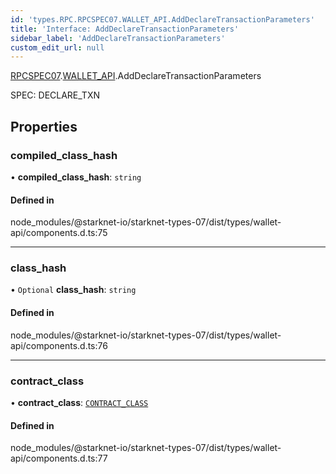 ```yaml
---
id: 'types.RPC.RPCSPEC07.WALLET_API.AddDeclareTransactionParameters'
title: 'Interface: AddDeclareTransactionParameters'
sidebar_label: 'AddDeclareTransactionParameters'
custom_edit_url: null
---
```


[RPCSPEC07](../namespaces/types.RPC.RPCSPEC07.md).[WALLET_API](../namespaces/types.RPC.RPCSPEC07.WALLET_API.md).AddDeclareTransactionParameters

SPEC: DECLARE_TXN

## Properties

### compiled_class_hash

• **compiled_class_hash**: `string`

#### Defined in

node_modules/@starknet-io/starknet-types-07/dist/types/wallet-api/components.d.ts:75

---

### class_hash

• `Optional` **class_hash**: `string`

#### Defined in

node_modules/@starknet-io/starknet-types-07/dist/types/wallet-api/components.d.ts:76

---

### contract_class

• **contract_class**: [`CONTRACT_CLASS`](../namespaces/types.RPC.RPCSPEC07.API.SPEC.md#contract_class)

#### Defined in

node_modules/@starknet-io/starknet-types-07/dist/types/wallet-api/components.d.ts:77
